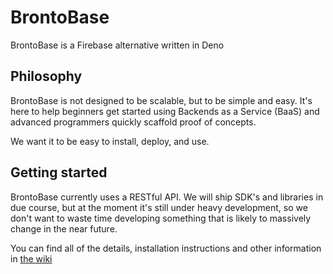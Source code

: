 # BrontoBase
BrontoBase is a Firebase alternative written in Deno

## Philosophy
BrontoBase is not designed to be scalable, but to be simple and easy. It's here to help beginners get started using Backends as a Service (BaaS) and advanced programmers quickly scaffold
proof of concepts.

We want it to be easy to install, deploy, and use.

## Getting started
BrontoBase currently uses a RESTful API. We will ship SDK's and libraries in due course, but at the moment it's still under heavy development, so we don't want to waste time developing
something that is likely to massively change in the near future.

You can find all of the details, installation instructions and other information in [the wiki](https://github.com/AlexChadwickP/brontobase/wiki)